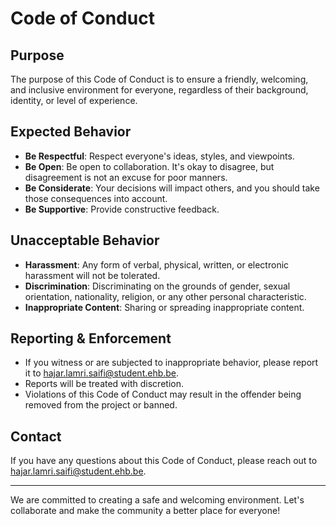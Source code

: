 # Code of Conduct

## Purpose

The purpose of this Code of Conduct is to ensure a friendly, welcoming, and inclusive environment for everyone, regardless of their background, identity, or level of experience.

## Expected Behavior

* **Be Respectful**: Respect everyone's ideas, styles, and viewpoints.
* **Be Open**: Be open to collaboration. It's okay to disagree, but disagreement is not an excuse for poor manners.
* **Be Considerate**: Your decisions will impact others, and you should take those consequences into account.
* **Be Supportive**: Provide constructive feedback.

## Unacceptable Behavior

* **Harassment**: Any form of verbal, physical, written, or electronic harassment will not be tolerated.
* **Discrimination**: Discriminating on the grounds of gender, sexual orientation, nationality, religion, or any other personal characteristic.
* **Inappropriate Content**: Sharing or spreading inappropriate content.

## Reporting & Enforcement

* If you witness or are subjected to inappropriate behavior, please report it to hajar.lamri.saifi@student.ehb.be.
* Reports will be treated with discretion.
* Violations of this Code of Conduct may result in the offender being removed from the project or banned.

## Contact

If you have any questions about this Code of Conduct, please reach out to hajar.lamri.saifi@student.ehb.be.

---

We are committed to creating a safe and welcoming environment. Let's collaborate and make the community a better place for everyone!
